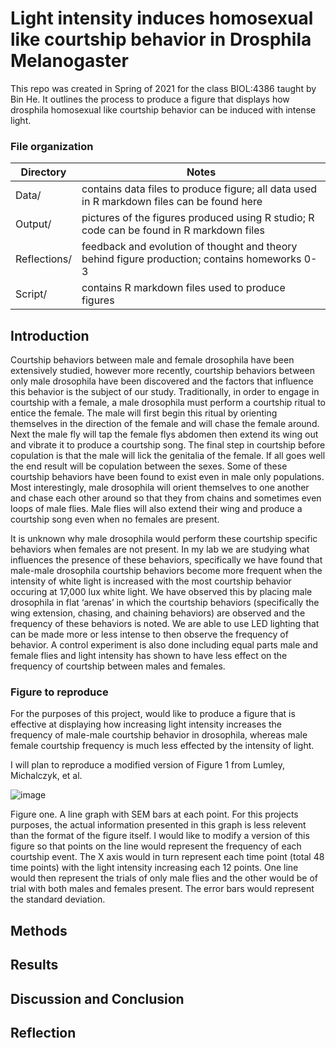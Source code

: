# Light intensity induces homosexual like courtship behavior in Drosphila Melanogaster

This repo was created in Spring of 2021 for the class BIOL:4386 taught by Bin He. It outlines the process 
to produce a figure that displays how drosphila homosexual like courtship behavior
can be induced with intense light. 

### File organization
| Directory | Notes |
| --- | --- | 
| Data/ | contains data files to produce figure; all data used in R markdown files can be found here |
| Output/ | pictures of the figures produced using R studio; R code can be found in R markdown files |
| Reflections/ | feedback and evolution of thought and theory behind figure production; contains homeworks 0-3 |
| Script/ | contains R markdown files used to produce figures |


## Introduction
Courtship behaviors between male and female drosophila have been
extensively studied, however more recently, courtship behaviors between only 
male drosophila have been discovered and the factors that influence this 
behavior is the subject of our study. Traditionally, in order to engage in 
courtship with a female, a male drosophila must perform a courtship ritual to 
entice the female. The male will first begin this ritual by orienting 
themselves in the direction of the female and will chase the female around. 
Next the male fly will tap the female flys abdomen then extend its wing out and vibrate 
it to produce a courtship song. The final step in courtship before copulation 
is that the male will lick the genitalia of the female. If all goes well the 
end result will be copulation between the sexes. Some of these courtship 
behaviors have been found to exist even in male only populations. Most 
interestingly, male drosophila will orient themselves to one another and chase 
each other around so that they from chains and sometimes even loops of male 
flies. Male flies will also extend their wing and produce a courtship song 
even when no females are present.

It is unknown why male drosophila would perform these courtship specific 
behaviors when females are not present. In my lab we are studying what 
influences the presence of these behaviors, specifically we have found that 
male-male drosophila courtship behaviors become more frequent when the 
intensity of white light is increased with the most courtship behavior 
occuring at 17,000 lux white light. We have observed this by placing male 
drosophila in flat ‘arenas’ in which the courtship behaviors (specifically the 
wing extension, chasing, and chaining behaviors) are observed and the frequency 
of these behaviors is noted. We are able to use LED lighting that can be made 
more or less intense to then observe the frequency of behavior. A control 
experiment is also done including equal parts male and female flies and light 
intensity has shown to have less effect on the frequency of courtship between males 
and females. 

### Figure to reproduce
For the purposes of this project, would like to produce a figure that is 
effective at displaying how increasing light intensity increases the frequency 
of male-male courtship behavior in drosophila, whereas male female courtship 
frequency is much less effected by the intensity of light.

I will plan to reproduce a modified version of Figure 1 from Lumley, 
Michalczyk, et al. 

![image](https://user-images.githubusercontent.com/78931288/111090280-35d9f180-84fd-11eb-9421-81b5c378c061.png)

Figure one. A line graph with SEM bars at each point. For this projects 
purposes, the actual information presented in this graph is less relevent than the 
format of the figure itself. I would like to modify a version of this figure so that
points on the line would represent the frequency of each courtship event. The X axis would
in turn represent each time point (total 48 time points) with the light intensity increasing
each 12 points. One line would then represent the trials of only male flies and the other 
would be of trial with both males and females present. The error bars would represent the 
standard deviation. 


## Methods


## Results 

## Discussion and Conclusion

## Reflection
